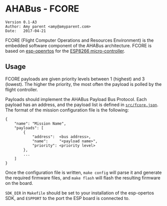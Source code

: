 AHABus - FCORE
==============

    Version 0.1-A3
    Author: Amy parent <amy@amyparent.com>
    Date:   2017-04-21
    

FCORE (Flight Computer Operations and Resources Environment) is the embedded
software component of the AHABus architecture. FCORE is based on
[esp-openrtos][1] for the [ESP8266 micro-controller][2].

Usage
-----

FCORE payloads are given priority levels between 1 (highest) and 3 (lowest).
The higher the priority, the most often the payload is polled by the flight
controller.

Payloads should implement the AHABus Payload Bus Protocol. Each payload has an
address, and the payload list is defined in [`src/fcore.json`][3]. The format
of the mission configuration file is the following:

    {
        "name": "Mission Name",
        "payloads": [
            {
                "address":  <bus address>,
                "name":     "<payload name>",
                "priority": <priority level>
            },
            ...
        ]
    }

Once the configuration file is written, `make config` will parse it and generate
the required firmware files, and `make flash` will flash the resulting firmware
on the board.

`SDK_DIR` in `Makefile` should be set to your installation of the esp-opertos
SDK, and `ESPPORT` to the port the ESP board is connected to.

[1]: https://github.com/SuperHouse/esp-open-rtos
[2]: https://espressif.com/en/products/hardware/esp8266ex/overview
[3]: src/fcore.json